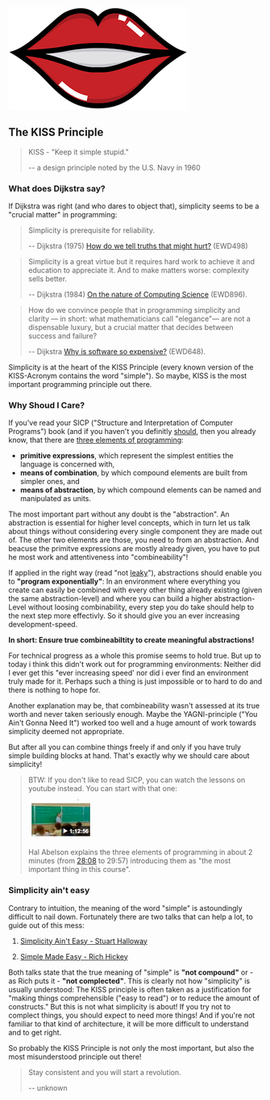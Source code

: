 <img src="/images/lips.png?raw=true">

## The KISS Principle

> KISS - "Keep it simple stupid."
>
> -- a design principle noted by the U.S. Navy in 1960

### What does Dijkstra say?

If Dijkstra was right (and who dares to object that), simplicity seems to be a "crucial matter" in programming:

> Simplicity is prerequisite for reliability.
>
> -- Dijkstra (1975) [How do we tell truths that might hurt?](http://www.cs.utexas.edu/users/EWD/transcriptions/EWD04xx/EWD498.html) (EWD498)

> Simplicity is a great virtue but it requires hard work to achieve it and education to appreciate it. And to make matters worse:
> complexity sells better.
>
> -- Dijkstra (1984) [On the nature of Computing Science](http://www.cs.utexas.edu/users/EWD/transcriptions/EWD08xx/EWD896.html) (EWD896).

> How do we convince people that in programming simplicity and clarity — in short: what mathematicians call "elegance"— are not a
> dispensable luxury, but a crucial matter that decides between success and failure?
>
> -- Dijkstra [Why is software so expensive?](http://www.cs.utexas.edu/users/EWD/transcriptions/EWD06xx/EWD648.html) (EWD648).

Simplicity is at the heart of the KISS Principle (every known version of the KISS-Acronym contains the word "simple").
So maybe, KISS is the most important programming principle out there.

### Why Shoud I Care?

If you've read your SICP ("Structure and Interpretation of Computer Programs") book (and if you haven't you definitly [should](https://mitpress.mit.edu/sites/default/files/sicp/full-text/book/book.html), then you already know, that there are [three elements of programming](https://mitpress.mit.edu/sites/default/files/sicp/full-text/book/book-Z-H-10.html#%_sec_1.1): 

- **primitive expressions**, which represent the simplest entities the language is concerned with,
- **means of combination**, by which compound elements are built from simpler ones, and
- **means of abstraction**, by which compound elements can be named and manipulated as units.

The most important part without any doubt is the "abstraction". An abstraction is essential for higher level concepts, which in turn let us talk about things without  considering every single component they are made out of. The other two elements are those, you need to from an abstraction. And beacuse the primitve expressions are mostly already given, you have to put he most work and attentiveness into "combineability"!

If applied in the right way (read "not [leaky](https://en.wikipedia.org/wiki/Leaky_abstraction)"), abstractions should enable you to **"program exponentially"**: In an environment where everything you create can easily be combined with every other thing already existing (given the same abstraction-level) and where you can build a higher abstraction-Level without loosing combinability, every step you do take should help to the next step more effectivly. So it should give you an ever increasing development-speed.

**In short: Ensure true combineabiltity to create meaningful abstractions!**

For technical progress as a whole this promise seems to hold true.
But up to today i think this didn't work out for programming environments: Neither did I ever get this "ever increasing speed' nor did i ever find an environment truly made for it. Perhaps such a thing is just impossible or to  hard to do and there is nothing to hope for.

Another explanation may be, that combineability wasn't assessed at its true worth and never taken seriously enough. Maybe the YAGNI-principle ("You Ain't Gonna Need It") worked too well and a huge amount of work towards simplicity deemed not appropriate.

But after all you can combine things freely if and only if you have truly simple building blocks at hand. That's exactly why we should care about simplicity!

> BTW: If you don't like to read SICP, you can watch the lessons on youtube instead. You can start with that one:
>
> [<img src="/images/sicp_lesson_1a.jpeg?raw=true">](https://www.youtube.com/watch?v=2Op3QLzMgSY)
>
> Hal Abelson explains the three elements of programming in about 2 minutes (from [28:08](https://youtu.be/2Op3QLzMgSY?t=28m8s) to 29:57) introducing them as "the most important thing in this course".

### Simplicity ain't easy

Contrary to intuition, the meaning of the word "simple" is astoundingly difficult to nail down.
Fortunately there are two talks that can help a lot, to guide out of this mess:

1. [Simplicity Ain't Easy - Stuart Halloway](https://www.youtube.com/watch?v=cidchWg74Y4)

2. [Simple Made Easy - Rich Hickey](https://www.infoq.com/presentations/Simple-Made-Easy)

Both talks state that the true meaning of "simple" is **"not compound"** or - as Rich puts it - **"not complected"**.
This is clearly not how "simplicity" is usually understood: The KISS principle is often taken as a justification for "making things comprehensible ("easy to read") or to reduce the amount of constructs." 
But this is not what simplicity is about! If you try not to complect things, you should expect to need more things! And if you're not familiar to that kind of architecture, it will be more difficult to understand and to get right.

So probably the KISS Principle is not only the most important, but also the most misunderstood principle out there!

> Stay consistent and you will start a revolution.
>
> -- unknown
